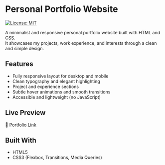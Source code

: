 # Personal Portfolio Website

[![License: MIT](https://img.shields.io/badge/License-MIT-yellow.svg)](LICENSE)

A minimalist and responsive personal portfolio website built with HTML and CSS.  
It showcases my projects, work experience, and interests through a clean and simple design.

## Features

- Fully responsive layout for desktop and mobile
- Clean typography and elegant highlighting
- Project and experience sections
- Subtle hover animations and smooth transitions
- Accessible and lightweight (no JavaScript)

## Live Preview

🌄 [Portfolio Link](https://anshramanath.github.io/personal-portfolio-website)

## Built With

- HTML5
- CSS3 (Flexbox, Transitions, Media Queries)
